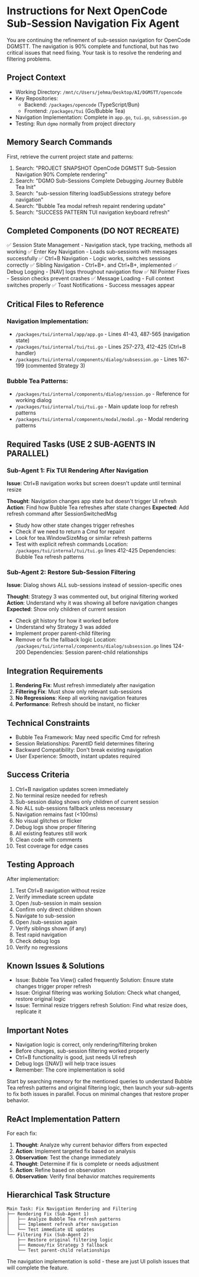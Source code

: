 # Instructions for Next OpenCode Sub-Session Navigation Fix Agent

You are continuing the refinement of sub-session navigation for OpenCode DGMSTT. The navigation is 90% complete and functional, but has two critical issues that need fixing. Your task is to resolve the rendering and filtering problems.

## Project Context

- Working Directory: `/mnt/c/Users/jehma/Desktop/AI/DGMSTT/opencode`
- Key Repositories:
  - Backend: `/packages/opencode` (TypeScript/Bun)
  - Frontend: `/packages/tui` (Go/Bubble Tea)
- Navigation Implementation: Complete in `app.go`, `tui.go`, `subsession.go`
- Testing: Run `dgmo` normally from project directory

## Memory Search Commands

First, retrieve the current project state and patterns:

1. Search: "PROJECT SNAPSHOT OpenCode DGMSTT Sub-Session Navigation 90% Complete rendering"
2. Search: "DGMO Sub-Sessions Complete Debugging Journey Bubble Tea Init"
3. Search: "sub-session filtering loadSubSessions strategy before navigation"
4. Search: "Bubble Tea modal refresh repaint rendering update"
5. Search: "SUCCESS PATTERN TUI navigation keyboard refresh"

## Completed Components (DO NOT RECREATE)

✅ Session State Management - Navigation stack, type tracking, methods all working
✅ Enter Key Navigation - Loads sub-sessions with messages successfully
✅ Ctrl+B Navigation - Logic works, switches sessions correctly
✅ Sibling Navigation - Ctrl+B+. and Ctrl+B+, implemented
✅ Debug Logging - [NAV] logs throughout navigation flow
✅ Nil Pointer Fixes - Session checks prevent crashes
✅ Message Loading - Full context switches properly
✅ Toast Notifications - Success messages appear

## Critical Files to Reference

### Navigation Implementation:

- `/packages/tui/internal/app/app.go` - Lines 41-43, 487-565 (navigation state)
- `/packages/tui/internal/tui/tui.go` - Lines 257-273, 412-425 (Ctrl+B handler)
- `/packages/tui/internal/components/dialog/subsession.go` - Lines 167-199 (commented Strategy 3)

### Bubble Tea Patterns:

- `/packages/tui/internal/components/dialog/session.go` - Reference for working dialog
- `/packages/tui/internal/tui/tui.go` - Main update loop for refresh patterns
- `/packages/tui/internal/components/modal/modal.go` - Modal rendering patterns

## Required Tasks (USE 2 SUB-AGENTS IN PARALLEL)

### Sub-Agent 1: Fix TUI Rendering After Navigation

**Issue**: Ctrl+B navigation works but screen doesn't update until terminal resize

**Thought**: Navigation changes app state but doesn't trigger UI refresh
**Action**: Find how Bubble Tea refreshes after state changes
**Expected**: Add refresh command after SessionSwitchedMsg

- Study how other state changes trigger refreshes
- Check if we need to return a Cmd for repaint
- Look for tea.WindowSizeMsg or similar refresh patterns
- Test with explicit refresh commands
  Location: `/packages/tui/internal/tui/tui.go` lines 412-425
  Dependencies: Bubble Tea refresh patterns

### Sub-Agent 2: Restore Sub-Session Filtering

**Issue**: Dialog shows ALL sub-sessions instead of session-specific ones

**Thought**: Strategy 3 was commented out, but original filtering worked
**Action**: Understand why it was showing all before navigation changes
**Expected**: Show only children of current session

- Check git history for how it worked before
- Understand why Strategy 3 was added
- Implement proper parent-child filtering
- Remove or fix the fallback logic
  Location: `/packages/tui/internal/components/dialog/subsession.go` lines 124-200
  Dependencies: Session parent-child relationships

## Integration Requirements

1. **Rendering Fix**: Must refresh immediately after navigation
2. **Filtering Fix**: Must show only relevant sub-sessions
3. **No Regressions**: Keep all working navigation features
4. **Performance**: Refresh should be instant, no flicker

## Technical Constraints

- Bubble Tea Framework: May need specific Cmd for refresh
- Session Relationships: ParentID field determines filtering
- Backward Compatibility: Don't break existing navigation
- User Experience: Smooth, instant updates required

## Success Criteria

1. Ctrl+B navigation updates screen immediately
2. No terminal resize needed for refresh
3. Sub-session dialog shows only children of current session
4. No ALL sub-sessions fallback unless necessary
5. Navigation remains fast (<100ms)
6. No visual glitches or flicker
7. Debug logs show proper filtering
8. All existing features still work
9. Clean code with comments
10. Test coverage for edge cases

## Testing Approach

After implementation:

1. Test Ctrl+B navigation without resize
2. Verify immediate screen update
3. Open /sub-session in main session
4. Confirm only direct children shown
5. Navigate to sub-session
6. Open /sub-session again
7. Verify siblings shown (if any)
8. Test rapid navigation
9. Check debug logs
10. Verify no regressions

## Known Issues & Solutions

- Issue: Bubble Tea View() called frequently
  Solution: Ensure state changes trigger proper refresh
- Issue: Original filtering was working
  Solution: Check what changed, restore original logic
- Issue: Terminal resize triggers refresh
  Solution: Find what resize does, replicate it

## Important Notes

- Navigation logic is correct, only rendering/filtering broken
- Before changes, sub-session filtering worked properly
- Ctrl+B functionality is good, just needs UI refresh
- Debug logs ([NAV]) will help trace issues
- Remember: The core implementation is solid

Start by searching memory for the mentioned queries to understand Bubble Tea refresh patterns and original filtering logic, then launch your sub-agents to fix both issues in parallel. Focus on minimal changes that restore proper behavior.

## ReAct Implementation Pattern

For each fix:

1. **Thought**: Analyze why current behavior differs from expected
2. **Action**: Implement targeted fix based on analysis
3. **Observation**: Test the change immediately
4. **Thought**: Determine if fix is complete or needs adjustment
5. **Action**: Refine based on observation
6. **Observation**: Verify final behavior matches requirements

## Hierarchical Task Structure

```
Main Task: Fix Navigation Rendering and Filtering
├── Rendering Fix (Sub-Agent 1)
│   ├── Analyze Bubble Tea refresh patterns
│   ├── Implement refresh after navigation
│   └── Test immediate UI updates
└── Filtering Fix (Sub-Agent 2)
    ├── Restore original filtering logic
    ├── Remove/fix Strategy 3 fallback
    └── Test parent-child relationships
```

The navigation implementation is solid - these are just UI polish issues that will complete the feature.
